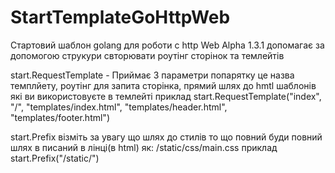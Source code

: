 # StartTemplateGoHttpWeb
Стартовий шаблон golang для роботи с http Web
Alpha 1.3.1
допомагає за допомогою струкури свторювати роутінг сторінок та темлейтів

start.RequestTemplate - Приймає 3 параметри попарятку це назва темплйету, роутінг для запита сторінка, прямий шлях до hmtl шаблонів які ви використовуєте в темлейті
приклад 	start.RequestTemplate("index", "/", "templates/index.html", "templates/header.html", "templates/footer.html")

start.Prefix візміть за увагу що шлях до стилів то що повний буди повний шлях в писаний в лінці(в html) як: /static/css/main.css
приклад start.Prefix("/static/")
